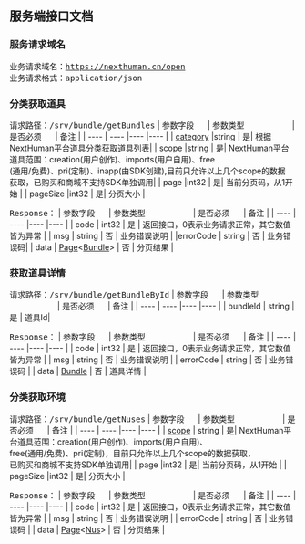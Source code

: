 ## 服务端接口文档

### 服务请求域名

<kbd>业务请求域名：https://nexthuman.cn/open</kbd>
<br/>
<kbd>业务请求格式：application/json</kbd>

### 分类获取道具
<kbd>请求路径：/srv/bundle/getBundles</kbd>
| 参数字段<img width=20/>  | 参数类型<img width=80/>    | 是否必须<img width=20/>    | 备注 |
|  ----   | ----  |----  |----  |
| [category](category.md) |string | 是| 根据NextHuman平台道具分类获取道具列表|
| scope |string | 是| NextHuman平台道具范围：creation(用户创作)、imports(用户自用)、free<br/>(通用/免费)、pri(定制)、inapp(由SDK创建),目前只允许以上几个scope的数据<br/>获取，已购买和商城不支持SDK单独调用|
| page |int32 | 是| 当前分页码，从1开始 |
| pageSize |int32 | 是| 分页大小 |

<kbd>Response：</kbd>
| 参数字段<img width=20/>  | 参数类型<img width=80/>    | 是否必须<img width=20/>    | 备注 |
|  ----   | ----  |----  |----  |
| code | int32     | 是    | 返回接口，0表示业务请求正常，其它数值皆为异常 |
| msg  | string     | 否    | 业务错误说明 |
|errorCode | string | 否 | 业务错误码|
| data | [Page](page.md)<[Bundle](bundle.md)> | 否    | 分页结果 |


### 获取道具详情
<kbd>请求路径：/srv/bundle/getBundleById</kbd>
| 参数字段<img width=20/>  | 参数类型<img width=80/>    | 是否必须<img width=20/>    | 备注 |
|  ----   | ----  |----  |----  |
| bundleId | string | 是 | 道具Id|

<kbd>Response：</kbd>
| 参数字段<img width=20/>  | 参数类型<img width=80/>    | 是否必须<img width=20/>    | 备注 |
|  ----   | ----  |----  |----  |
| code | int32     | 是    | 返回接口，0表示业务请求正常，其它数值皆为异常 |
| msg  | string     | 否    | 业务错误说明 |
| errorCode | string | 否 | 业务错误码 |
| data | [Bundle](bundle.md) | 否    | 道具详情 |

### 分类获取环境
<kbd>请求路径：/srv/bundle/getNuses</kbd>
| 参数字段<img width=20/>  | 参数类型<img width=80/>    | 是否必须<img width=20/>    | 备注 |
|  ----   | ----  |----  |----  |
| [scope](scope.md) | string | 是| NextHuman平台道具范围：creation(用户创作)、imports(用户自用)、<br/>free(通用/免费)、pri(定制)，目前只允许以上几个scope的数据获取，<br/>已购买和商城不支持SDK单独调用|
| page |int32 | 是| 当前分页码，从1开始 |
| pageSize |int32 | 是| 分页大小 |

<kbd>Response：</kbd>
| 参数字段<img width=20/>  | 参数类型<img width=80/>    | 是否必须<img width=20/>    | 备注 |
|  ----   | ----  |----  |----  |
| code | int32     | 是    | 返回接口，0表示业务请求正常，其它数值皆为异常 |
| msg  | string     | 否    | 业务错误说明 |
| errorCode | string | 否 | 业务错误码 |
| data | [Page](page.md)<[Nus](nus.md)> | 否    | 分页结果 |
